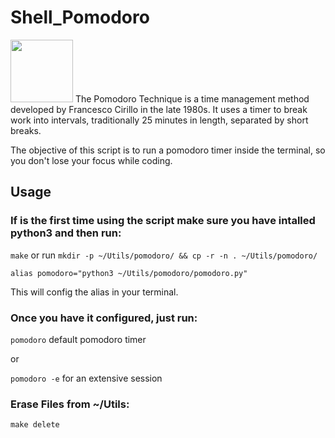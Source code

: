 # Shell_Pomodoro

<img src="https://img.gs/czjpqfbdkz/full/https://github.com/rubik/pomodoro-rs/raw/master/images/logo.png" height=100px>
The Pomodoro Technique is a time management method developed by Francesco Cirillo in the late 1980s. It uses a timer to break work into intervals, traditionally 25 minutes in length, separated by short breaks.

The objective of this script is to run a pomodoro timer inside the terminal, so you don't lose your focus while coding.

## Usage
### If is the first time using the script make sure you have intalled python3 and then run:

```make``` or run ```mkdir -p ~/Utils/pomodoro/ && cp -r -n . ~/Utils/pomodoro/```

```alias pomodoro="python3 ~/Utils/pomodoro/pomodoro.py"```

This will config the alias in your terminal.

### Once you have it configured, just run:

```pomodoro``` default pomodoro timer

or

```pomodoro -e``` for an extensive session


### Erase Files from ~/Utils:
```make delete```
